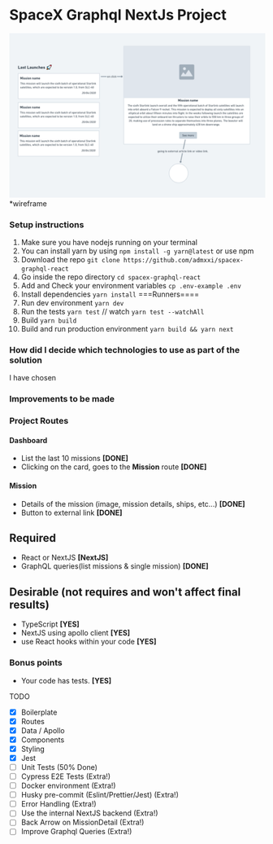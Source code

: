 # SpaceX Graphql NextJs Project

<div><img src="public\wireframe.png" alt="Wireframe" width="600px" height="auto"></div>
*wireframe

### Setup instructions
1. Make sure you have nodejs running on your terminal
2. You can install yarn by using `npm install -g yarn@latest` or use npm
3. Download the repo `git clone https://github.com/admxxi/spacex-graphql-react`
4. Go inside the repo directory `cd spacex-graphql-react`
5. Add and Check your environment variables `cp .env-example .env`
6. Install dependencies `yarn install`
===Runners====
7. Run dev environment `yarn dev`
8. Run the tests `yarn test` // watch `yarn test --watchAll`
9. Build `yarn build`
10. Build and run production environment `yarn build && yarn next`

### How did I decide which technologies to use as part of the solution
I have chosen

### Improvements to be made


### Project Routes
#### Dashboard
- List the last 10 missions **[DONE]**
- Clicking on the card, goes to the **Mission** route **[DONE]**

#### Mission
- Details of the mission (image, mission details, ships, etc...) **[DONE]**
- Button to external link **[DONE]**

## Required
- React or NextJS **[NextJS]**
- GraphQL queries(list missions & single mission) **[DONE]**

## Desirable (not requires and won't affect final results)
- TypeScript **[YES]**
- NextJS using apollo client **[YES]**
- use React hooks within your code **[YES]**

### Bonus points
- Your code has tests. **[YES]**

TODO
- [x] Boilerplate
- [x] Routes
- [x] Data / Apollo
- [x] Components
- [x] Styling
- [x] Jest
- [ ] Unit Tests (50% Done)
- [ ] Cypress E2E Tests (Extra!)
- [ ] Docker environment (Extra!)
- [ ] Husky pre-commit (Eslint/Prettier/Jest) (Extra!)
- [ ] Error Handling (Extra!)
- [ ] Use the internal NextJS backend (Extra!)
- [ ] Back Arrow on MissionDetail (Extra!)
- [ ] Improve Graphql Queries (Extra!)
